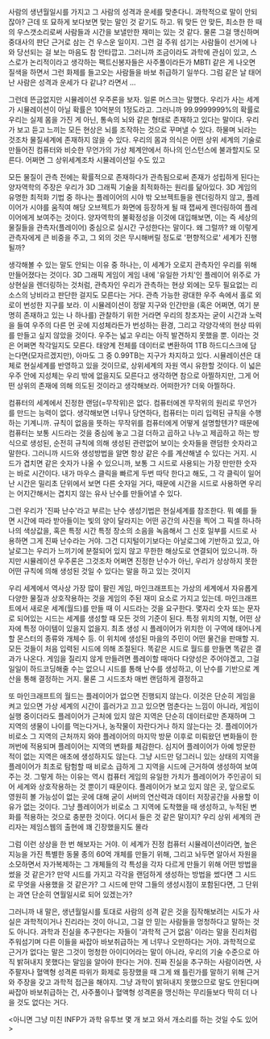 사람의 생년월일시를 가지고 그 사람의 성격과 운세를 맞춘다니. 과학적으로 말이 안되잖아? 근데 또 묘하게 보다보면 맞는 말인 것 같기도 하고. 뭐 맞든 안 맞든, 최소한 한 때의 우스갯소리로써 사람들과 시간을 보낼만한 재미는 있는 것 같다. 물론 그걸 맹신하며 중대사의 판단 근거로 삼는 건 우스운 일이지. 그런 걸 주워 섬기는 사람들이 선거에 나와 당선되는 걸 보는 마음도 참 안타깝고. 그러니까 조금이라도 과학에 관심이 있고, 스스로가 논리적이라고 생각하는 팩트신봉자들은 사주풀이라든가 MBTI 같은 게 나오면 질색을 하면서 그런 화제를 들고오는 사람들을 바보 취급하기 일쑤다. 그럼 같은 날 태어난 사람은 성격과 운세가 다 같냐? 라면서 ...

그런데 뜬금없지만 시뮬레이션 우주론을 보자. 일론 머스크는 말했다. 우리가 사는 세계가 시뮬레이션이 아닐 확률은 10억분의 1정도라고. 그러니까 99.9999999%의 확률로 우리는 실제 몸을 가진 게 아닌, 통속의 뇌와 같은 형태로 존재하고 있다는 말이다. 우리가 보고 듣고 느끼는 모든 현상은 뇌를 조작하는 것으로 꾸며낼 수 있다. 하물며 뇌라는 것조차 물질세계에 존재하지 않을 수 있다. 우리의 몸과 의식은 어떤 상위 세계의 기술로 만들어진 컴퓨터와 비슷한 무언가의 가상 체계안에서 하나의 인스턴스에 불과할지도 모른다. 어쩌면 그 상위세계조차 시뮬레이션일 수도 있고

모든 물질이 관측 전에는 확률적으로 존재하다가 관측됨으로써 존재가 성립하게 된다는 양자역학의 주장은 우리가 3D 그래픽 기술을 최적화하는 원리를 닮아있다. 3D 게임의 유명한 최적화 기법 중 하나는 플레이어의 시야 밖 오브젝트들을 렌더링하지 않고, 플레이어가 시야를 움직여 해당 오브젝트가 화면에 등장하게 될 때 잽싸게 렌더링하여 플레이어에게 보여주는 것이다. 양자역학의 불확정성을 이것에 대입해보면, 이는 즉 세상의 물질들을 관측자(플레이어) 중심으로 실시간 구성한다는 말이다. 왜 그럴까? 왜 이렇게 관측자에게 큰 비중을 주고, 그 외의 것은 무시해버릴 정도로 '편향적으로' 세계가 진행될까?

생각해볼 수 있는 말도 안되는 이유 중 하나는, 이 세계가 오로지 관측자인 우리를 위해 만들어졌다는 것이다. 3D 그래픽 게임이 게임 내에 '유일한 가치'인 플레이어 위주로 가상현실을 렌더링하는 것처럼, 관측자인 우리가 관측하는 현상 외에는 모두 필요없는 리소스의 낭비라고 판단한 걸지도 모른다는 거다. 관측 가능한 광대한 우주 속에서 홀로 외로이 번성한 지구를 보라. 이 시뮬레이션이 정말 지구와 인간만을 (혹은 어쩌면, 여기 분명히 존재하고 있는 나 하나를) 관찰하기 위한 거라면 우리의 창조자는 굳이 시간과 노력을 들여 우주의 다른 먼 곳에 지성체라든가 번성하는 환경, 그리고 각양각색의 현상 따위를 만들고 싶지 않았을 것이다. 우주는 넓고 우리는 아직 발견하지 못했을 뿐. 이라는 것은 어쩌면 착각일지도 모른다. 태양계 전체를 데이터로 변환하여 1TB 하드디스크에 담는다면(모자르겠지만), 아마도 그 중 0.99TB는 지구가 차지하고 있다. 시뮬레이션은 대체로 현실세계를 반영하고 있을 것이므로, 상위세계의 자원 역시 유한할 것이다. 이 넓은 우주 안에 지성체는 우리 밖에 없을지도 모른다고 생각하면 참으로 아찔하지만, 그게 어떤 상위의 존재에 의해 의도된 것이라고 생각해보라. 어떠한가? 더욱 아찔하다.

컴퓨터의 세계에서 진정한 랜덤(=무작위)은 없다. 컴퓨터에겐 무작위의 원리로 무언가를 만드는 능력이 없다. 생각해보면 너무나 당연하다, 컴퓨터는 미리 입력된 규칙을 수행하는 기계니까. 규칙이 없음을 뜻하는 무작위를 컴퓨터에게 어떻게 설명할텐가? 때문에 컴퓨터는 보통 시드라는 것을 중심에 놓고 그걸 더하고 곱하고 나누고 제곱하고 하는 방식으로 생성된, 순전히 규칙에 의해 생성된 관련없어 보이는 숫자들을 랜덤한 숫자라고 말한다. 그러니까 시드와 생성방법을 알면 항상 같은 수를 계산해낼 수 있다는 거지. 시드가 겹치면 같은 숫자가 나올 수 있으니까, 보통 그 시드로 사용되는 가장 만만한 숫자는 바로 시간이다. 내가 마우스 클릭을 빠르게 두번 따닥 한다고 해도, 그 각 클릭이 일어난 시간은 밀리초 단위에서 보면 다른 숫자일 거다, 때문에 시간을 시드로 사용하면 우리는 어지간해서는 겹치지 않는 유사 난수를 만들어낼 수 있다.

그런 우리가 '진짜 난수'라고 부르는 난수 생성기법은 현실세계를 참조한다. 뭐 예를 들면 시간에 따라 받아들이는 빛의 양이 달라지는 어떤 공간의 사진을 찍어 그 픽셀 하나하나의 색상값을, 혹은 특정 시간 특정 장소의 소음을 녹음해서 그 신호 일부를 시드로 사용하면 그게 진짜 난수라는 거야. 그건 디지털이기보다는 아날로그에 기반하고 있고, 아날로그는 우리가 느끼기에 분절되어 있지 않고 무한한 해상도로 연결되어 있으니까. 하지만 시뮬레이션 우주론은 그것조차 어쩌면 진정한 난수가 아닌, 우리가 상상하지 못한 어떤 규칙에 의해 생성된 것일 수 있다는 말을 하고 있는 것이지

우리 세계에서 역사상 가장 많이 팔린 게임, 마인크래프트는 가상의 세계에서 자유롭게 다양한 물질과 상호작용하는 것을 게임의 주된 재미 요소로 가지고 있는데. 마인크래프트에서 새로운 세계(월드)를 만들 때 이 시드라는 것을 요구한다. 몇자리 숫자 또는 문자로 되어있는 시드는 세계를 생성할 때 모든 것의 기준이 된다. 특정 위치의 지형, 어떤 상자에 특정 아이템이 있을지 없을지. 최초 생성 시 플레이어가 위치한 이 구역에 태어나게 할 몬스터의 종류와 개체수 등. 이 위치에 생성된 마을의 주민이 어떤 물건을 판매할 지. 모든 것들이 처음 입력된 시드에 의해 조절된다. 똑같은 시드로 월드를 만들면 똑같은 결과가 나온다. 게임을 질리지 않게 만들려면 플레이할 때마다 다양성은 주어야겠고, 그걸 일일이 하드코딩해줄 수는 없으니 시드를 통해 난수를 생성하고, 이 난수를 기반으로 계산을 통해 결정하는 거지. 물론 그 시드조차 매번 랜덤하게 결정하고

또 마인크래프트의 월드는 플레이어가 없으면 진행되지 않는다. 이것은 단순히 게임을 켜고 있으면 가상 세계의 시간이 흘러가고 끄고 있으면 멈춘다는 느낌이 아니라, 게임이 실행 중이더라도 플레이어가 근처에 있지 않은 지역은 단순히 데이터로만 존재하며 그 지역의 생물이 나이를 먹는다거나, 농작물이 자란다거나 하지 않는다는 것. 플레이어가 비로소 그 지역의 근처까지 와야 플레이어의 마지막 방문 이후로 미뤄왔던 변화들이 한꺼번에 적용되며 플레이어는 지역의 변화를 체감한다. 심지어 플레이어가 아예 방문한 적이 없는 지역은 애초에 생성하지도 않는다. 그냥 시드만 덩그러니 있는 상태의 지역을 플레이어가 최초로 탐험할 때 비로소 급하게 그 지역을 시드에 근거하여 생성하여 보여주는 것. 그렇게 하는 이유는 역시 컴퓨터 게임의 유일한 가치가 플레이어가 주인공이 되어 세계와 상호작용하는 것 뿐이기 때문이다. 플레이어가 보고 있지 않은 곳, 앞으로도 영원히 볼 가능성이 없는 곳에 대해 굳이 서버의 연산력과 데이터 저장공간을 사용할 이유가 없는 것이다. 그냥 플레이어가 비로소 그 지역에 도착했을 때 생성하고, 누적된 변화를 적용하는 것으로 충분한 것이다. 어디서 들은 것 같은 말이지? 우리 상위 세계의 관리자는 제임스웹의 출현에 꽤 긴장했을지도 몰라

그럼 이런 상상을 한 번 해보자는 거야. 이 세계가 진정 컴퓨터 시뮬레이션이라면, 높은 지능을 가진 특별한 동물 종의 60억 개체를 만들기 위해, 그리고 놔두면 알아서 자원을 소모하면서 자가복제하는 그 개체들의 각 특성을 각자 다르게 만들기 위해 어떤 방법을 썼을 것 같은가? 만약 시드를 가지고 각각을 랜덤하게 생성하는 방법을 썼다면 그 시드로 무엇을 사용했을 것 같은가? 그 시드에 만약 그들의 생성시점이 포함된다면, 그 단위는 과연 단순히 연월일시로 되어 있겠는가?

그러니까 내 말은, 생년월일시를 토대로 사람의 성격 같은 것을 짐작해보려는 시도가 사실은 과학적이거나 진리라는 것이 아니고, 그걸 안 믿는 사람들을 멍청하다고 말하는 것도 아니다. 과학과 진실을 추구한다는 자들이 '과학적 근거 없음' 이라는 말을 진리처럼 주워섬기며 다른 이들을 싸잡아 바보취급하는 게 너무나 오만하다는 거야. 과학적으로 근거가 없다는 말은 그것이 멍청한 아이디어라는 말이 아니라, 우리의 기술 수준으로 아직 밝혀내지 못했다는 말임을 알아야 한다는 거야. 진짜 진실을 추구하는 사람이라면, 사주팔자나 혈액형 성격론 따위가 화제로 등장했을 때 그게 왜 틀린가를 말하기 위해 근거와 주장을 갖고 과학적 접근을 해야지. 그냥 과학이 밝혀내지 못했으므로 말도 안된다며 싸잡아 바보취급하는 건, 사주풀이나 혈액형 성격론을 맹신하는 무리들보다 딱히 더 나을 것도 없다는 거다.

<아니면 그냥 미친 INFP가 과학 유투브 몇 개 보고 와서 개소리를 하는 것일 수도 있어>